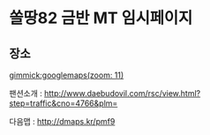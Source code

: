 # 쏠땅82 금반 MT 임시페이지

## 장소


[gimmick:googlemaps(zoom: 11)](129+Jangoe-ri,+Seosin-myeon,+Hwaseong-si,+Gyeonggi-do)


팬션소개 : http://www.daebudovil.com/rsc/view.html?step=traffic&cno=4766&plm=

다음맵 : http://dmaps.kr/pmf9